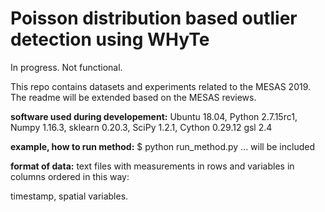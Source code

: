 # Poisson distribution based outlier detection using WHyTe

In progress. Not functional.

This repo contains datasets and experiments related to the MESAS 2019.
The readme will be extended based on the MESAS reviews.


**software used during developement:**
Ubuntu 18.04,
Python 2.7.15rc1,
Numpy 1.16.3,
sklearn 0.20.3,
SciPy 1.2.1,
Cython 0.29.12
gsl 2.4

**example, how to run method:**
$ python run_method.py ... will be included

**format of data:**
text files with measurements in rows and variables in columns ordered in this way:

timestamp,
spatial variables.

